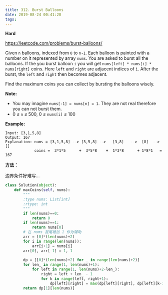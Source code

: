 ```yaml
---
title: 312. Burst Balloons
date: 2019-08-24 00:41:28
tags:
---
```


**Hard**

https://leetcode.com/problems/burst-balloons/

Given `n` balloons, indexed from `0` to `n-1`. Each balloon is painted with a number on it represented by array `nums`. You are asked to burst all the balloons. If the you burst balloon `i` you will get `nums[left] * nums[i] * nums[right]` coins. Here `left` and `right` are adjacent indices of `i`. After the burst, the `left` and `right` then becomes adjacent.

Find the maximum coins you can collect by bursting the balloons wisely.

**Note:**

- You may imagine `nums[-1] = nums[n] = 1`. They are not real therefore you can not burst them.
- 0 ≤ `n` ≤ 500, 0 ≤ `nums[i]` ≤ 100

**Example:**

```
Input: [3,1,5,8]
Output: 167 
Explanation: nums = [3,1,5,8] --> [3,5,8] -->   [3,8]   -->  [8]  --> []
             coins =  3*1*5      +  3*5*8    +  1*3*8      + 1*8*1   = 167
```

**方法：**

边界条件好难写...

```python
class Solution(object):
    def maxCoins(self, nums):
        """
        :type nums: List[int]
        :rtype: int
        """
        if len(nums)==0:
            return 0
        if len(nums)==1:
            return nums[0]
        # 在 nums 首尾增加 1 作为辅助
        arr = [0]*(len(nums)+2)
        for i in range(len(nums)):
            arr[i+1] = nums[i]
        arr[0], arr[-1] = 1, 1
        
        dp = [[0]*(len(nums)+2) for _ in range(len(nums)+2)]
        for len_ in range(1, len(nums)+1):
            for left in range(1, len(nums)+2-len_):
                right = left + len_ - 1
                for k in range(left, right+1):
                    dp[left][right] = max(dp[left][right], dp[left][k-1]+dp[k+1][right]+arr[k]*arr[left-1]*arr[right+1])
        return dp[1][len(nums)]
```